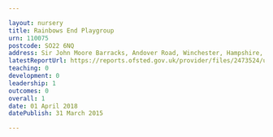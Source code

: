 ```yaml
---

layout: nursery
title: Rainbows End Playgroup
urn: 110075
postcode: SO22 6NQ
address: Sir John Moore Barracks, Andover Road, Winchester, Hampshire, SO22 6NQ
latestReportUrl: https://reports.ofsted.gov.uk/provider/files/2473524/urn/110075.pdf
teaching: 0
development: 0
leadership: 1
outcomes: 0
overall: 1
date: 01 April 2018 
datePublish: 31 March 2015

---
```

